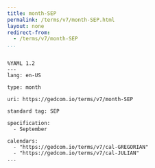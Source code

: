 ```yaml
---
title: month-SEP
permalink: /terms/v7/month-SEP.html
layout: none
redirect-from:
  - /terms/v7/month-SEP
...
```


```

%YAML 1.2
---
lang: en-US

type: month

uri: https://gedcom.io/terms/v7/month-SEP

standard tag: SEP

specification:
  - September

calendars:
  - "https://gedcom.io/terms/v7/cal-GREGORIAN"
  - "https://gedcom.io/terms/v7/cal-JULIAN"
...

```
